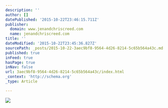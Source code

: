 ```yaml
---
description: ''
author: []
datePublished: '2015-10-22T23:46:15.711Z'
publisher:
  domain: www.jenandchriscreed.com
  name: jenandchriscreed.com
title: ''
dateModified: '2015-10-22T23:45:36.827Z'
sourcePath: _posts/2015-10-22-3aec9bf8-9564-4d26-8214-5c65b564a43c.md
published: true
inFeed: true
hasPage: true
inNav: false
url: 3aec9bf8-9564-4d26-8214-5c65b564a43c/index.html
_context: 'http://schema.org'
_type: Article

---
```

![](http://static1.squarespace.com/static/54c6c259e4b0bfc95f3a2f47/t/54c9bb20e4b04bc7909147ea/1422506786742/?format=1000w)